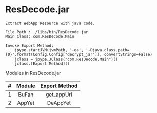 # ResDecode.jar

```text
Extract WebApp Resource with java code.
```

```text
File Path : ./libs/bin/ResDecode.jar
Main Class: com.ResDecode.Main

Invoke Export Method: 
    jpype.startJVM(jvmPath, '-ea', '-Djava.class.path={0}'.format(Config.Config["decrypt_jar"]), convertStrings=False)
    jclass = jpype.JClass("com.ResDecode.Main")()
    jclass.[Export Method]()
```

Modules in ResDecode.jar </br>

|#|Module|Export Method|
|----|:----:|:----:|
|1|BuFan|get_appUrl|
|2|AppYet|DeAppYet|
